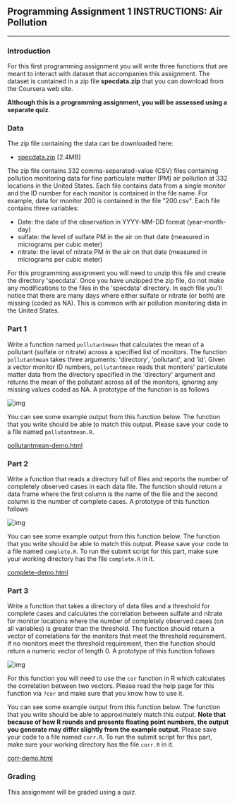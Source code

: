 ## Programming Assignment 1 INSTRUCTIONS: Air Pollution

------

### Introduction

For this first programming assignment you will write three functions that are meant to interact with dataset that accompanies this assignment. The dataset is contained in a zip file **specdata.zip** that you can download from the Coursera web site.

**Although this is a programming assignment, you will be assessed using a separate quiz**.

### Data

The zip file containing the data can be downloaded here:

- [specdata.zip](https://d396qusza40orc.cloudfront.net/rprog%2Fdata%2Fspecdata.zip) [2.4MB]

The zip file contains 332 comma-separated-value (CSV) files containing pollution monitoring data for fine particulate matter (PM) air pollution at 332 locations in the United States. Each file contains data from a single monitor and the ID number for each monitor is contained in the file name. For example, data for monitor 200 is contained in the file "200.csv". Each file contains three variables:

- Date: the date of the observation in YYYY-MM-DD format (year-month-day)
- sulfate: the level of sulfate PM in the air on that date (measured in micrograms per cubic meter)
- nitrate: the level of nitrate PM in the air on that date (measured in micrograms per cubic meter)

For this programming assignment you will need to unzip this file and create the directory 'specdata'. Once you have unzipped the zip file, do not make any modifications to the files in the 'specdata' directory. In each file you'll notice that there are many days where either sulfate or nitrate (or both) are missing (coded as NA). This is common with air pollution monitoring data in the United States.

### Part 1

Write a function named `pollutantmean` that calculates the mean of a pollutant (sulfate or nitrate) across a specified list of monitors. The function `pollutantmean` takes three arguments: 'directory', 'pollutant', and 'id'. Given a vector monitor ID numbers, `pollutantmean` reads that monitors' particulate matter data from the directory specified in the 'directory' argument and returns the mean of the pollutant across all of the monitors, ignoring any missing values coded as NA. A prototype of the function is as follows

![img](https://d3c33hcgiwev3.cloudfront.net/imageAssetProxy.v1/AniR5o00EeWk4wrqfRkIMQ_26d94fc4f878a8b60240f6fda6e17f6c_Screen-Shot-2015-11-17-at-9.03.29-AM.png?expiry=1595548800000&hmac=Zjw5K-6pbJVhkA0qC9wCUJEH9d0m6rT_jROlMq6CjXI)

You can see some example output from this function below. The function that you write should be able to match this output. Please save your code to a file named `pollutantmean.R`.

[pollutantmean-demo.html](https://d3c33hcgiwev3.cloudfront.net/_3b0da118473bfa0845efddcbe29cc336_pollutantmean-demo.html?Expires=1595548800&Signature=Cobnjn7u~VhvHEnvkQxKrYALbLqLNZj9YvRp3~oc5jP4zFD9S5aFV7~flqeQRvEgSEXmEVmQZN~BoMf~hg1uxgxMYD3baOMNpmpZHhmV-On3zbVx-e0ZSSbZCDsiUz3AXOvyRJ-FohPbANvW~LmrdIu7D4E6HgzLhy08biYCCLs_&Key-Pair-Id=APKAJLTNE6QMUY6HBC5A)

### Part 2

Write a function that reads a directory full of files and reports the number of completely observed cases in each data file. The function should return a data frame where the first column is the name of the file and the second column is the number of complete cases. A prototype of this function follows

![img](https://d3c33hcgiwev3.cloudfront.net/imageAssetProxy.v1/Jnt5oY00EeWisRLkE7o57Q_2713e281672695ec59b29f83ec95f7b1_Screen-Shot-2015-11-17-at-9.04.23-AM.png?expiry=1595548800000&hmac=dUVbOGDHaj4XxWARnhPA7vFS5jqS9u5p9nZzmMDdEQ4)

You can see some example output from this function below. The function that you write should be able to match this output. Please save your code to a file named `complete.R`. To run the submit script for this part, make sure your working directory has the file `complete.R` in it.

[complete-demo.html](https://d3c33hcgiwev3.cloudfront.net/_3b0da118473bfa0845efddcbe29cc336_complete-demo.html?Expires=1595548800&Signature=J9h8NmfsuHr3pRiJL1zUBzc1fc7QOvDEZy36MTCc0-01HSUHaYi1wDA3rIib2PqyR9sGtotPsAbUIVzQgva-YLv-WjQIwYmAjWHitchPtX9lxLnEwpRztEFIXP-fN0jSR2sFctmKExLUJ40zOl5SWjOh6yziGsZ2UwEEepHlWMc_&Key-Pair-Id=APKAJLTNE6QMUY6HBC5A)

### Part 3

Write a function that takes a directory of data files and a threshold for complete cases and calculates the correlation between sulfate and nitrate for monitor locations where the number of completely observed cases (on all variables) is greater than the threshold. The function should return a vector of correlations for the monitors that meet the threshold requirement. If no monitors meet the threshold requirement, then the function should return a numeric vector of length 0. A prototype of this function follows

![img](https://d3c33hcgiwev3.cloudfront.net/imageAssetProxy.v1/OXaiR400EeWk4wrqfRkIMQ_dafbb49ef127335cf1f9468fcadbd4ee_Screen-Shot-2015-11-17-at-9.05.01-AM.png?expiry=1595548800000&hmac=eQIqoPpDV4QPQuxMEX0w0obVwmOEpA7fruXADjK3AGo)

For this function you will need to use the `cor` function in R which calculates the correlation between two vectors. Please read the help page for this function via `?cor` and make sure that you know how to use it.

You can see some example output from this function below. The function that you write should be able to approximately match this output. **Note that because of how R rounds and presents floating point numbers, the output you generate may differ slightly from the example output**. Please save your code to a file named `corr.R`. To run the submit script for this part, make sure your working directory has the file `corr.R` in it.

[corr-demo.html](https://d3c33hcgiwev3.cloudfront.net/_e92e575b8e62dcb1e3a086d2ff0d5a1e_corr-demo.html?Expires=1595548800&Signature=EghoOD7czw6U0j~13SZ~BJ1OCJi-XK0K7Xhcfci3RbJxN5zTs3I25FlmuvftPzNRB0hMFRbOkRNvZ4~EB0HDz1Ob3zJ-qbJ3d0Iy5XGmzuT9nmcHI1X-Vzcr~qa9ndpzYuX-A5ekG7~ITiubSU-xMZtKZBQh7IdFDT5HZ7naSVY_&Key-Pair-Id=APKAJLTNE6QMUY6HBC5A)

### Grading

This assignment will be graded using a quiz.